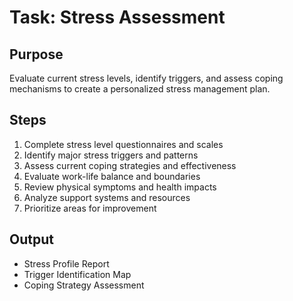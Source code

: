 # Task: Stress Assessment

## Purpose
Evaluate current stress levels, identify triggers, and assess coping mechanisms to create a personalized stress management plan.

## Steps
1. Complete stress level questionnaires and scales
2. Identify major stress triggers and patterns
3. Assess current coping strategies and effectiveness
4. Evaluate work-life balance and boundaries
5. Review physical symptoms and health impacts
6. Analyze support systems and resources
7. Prioritize areas for improvement

## Output
- Stress Profile Report
- Trigger Identification Map
- Coping Strategy Assessment 
